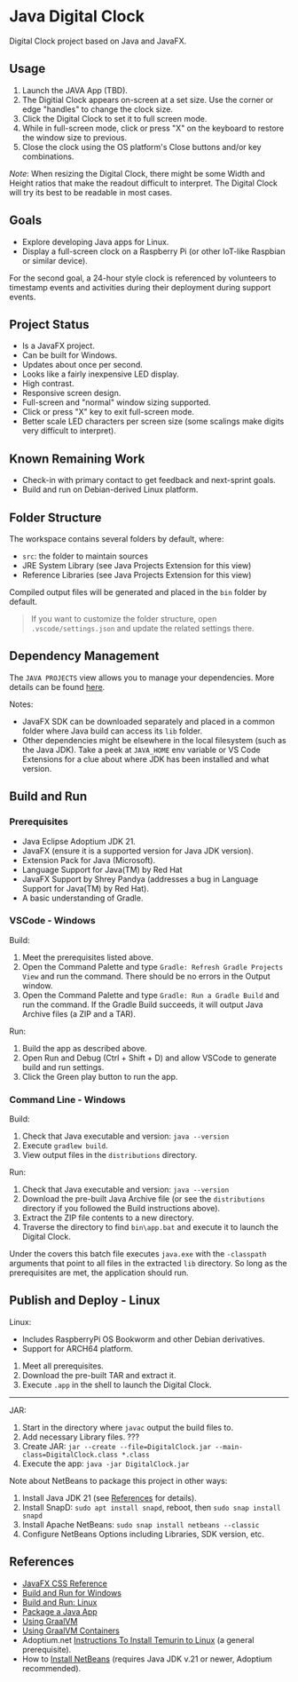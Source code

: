 # Java Digital Clock

Digital Clock project based on Java and JavaFX.

## Usage

1. Launch the JAVA App (TBD).
2. The Digitial Clock appears on-screen at a set size. Use the corner or edge "handles" to change the clock size.
3. Click the Digital Clock to set it to full screen mode.
4. While in full-screen mode, click or press "X" on the keyboard to restore the window size to previous.
5. Close the clock using the OS platform's Close buttons and/or key combinations.

_Note_: When resizing the Digital Clock, there might be some Width and Height ratios that make the readout difficult to interpret. The Digital Clock will try its best to be readable in most cases.

## Goals

- Explore developing Java apps for Linux.
- Display a full-screen clock on a Raspberry Pi (or other IoT-like Raspbian or similar device).

For the second goal, a 24-hour style clock is referenced by volunteers to timestamp events and activities during their deployment during support events.

## Project Status

- Is a JavaFX project.
- Can be built for Windows.
- Updates about once per second.
- Looks like a fairly inexpensive LED display.
- High contrast.
- Responsive screen design.
- Full-screen and "normal" window sizing supported.
- Click or press "X" key to exit full-screen mode.
- Better scale LED characters per screen size (some scalings make digits very difficult to interpret).

## Known Remaining Work

- Check-in with primary contact to get feedback and next-sprint goals.
- Build and run on Debian-derived Linux platform.

## Folder Structure

The workspace contains several folders by default, where:

- `src`: the folder to maintain sources
- JRE System Library (see Java Projects Extension for this view)
- Reference Libraries (see Java Projects Extension for this view)

Compiled output files will be generated and placed in the `bin` folder by default.

> If you want to customize the folder structure, open `.vscode/settings.json` and update the related settings there.

## Dependency Management

The `JAVA PROJECTS` view allows you to manage your dependencies. More details can be found [here](https://github.com/microsoft/vscode-java-dependency#manage-dependencies).

Notes:

- JavaFX SDK can be downloaded separately and placed in a common folder where Java build can access its `lib` folder.
- Other dependencies might be elsewhere in the local filesystem (such as the Java JDK). Take a peek at `JAVA_HOME` env variable or VS Code Extensions for a clue about where JDK has been installed and what version.

## Build and Run

### Prerequisites

- Java Eclipse Adoptium JDK 21.
- JavaFX (ensure it is a supported version for Java JDK version).
- Extension Pack for Java (Microsoft).
- Language Support for Java(TM) by Red Hat
- JavaFX Support by Shrey Pandya (addresses a bug in Language Support for Java(TM) by Red Hat).
- A basic understanding of Gradle.

### VSCode - Windows

Build:

1. Meet the prerequisites listed above.
1. Open the Command Palette and type `Gradle: Refresh Gradle Projects View` and run the command. There should be no errors in the Output window.
1. Open the Command Palette and type `Gradle: Run a Gradle Build` and run the command. If the Gradle Build succeeds, it will output Java Archive files (a ZIP and a TAR).

Run:

1. Build the app as described above.
1. Open Run and Debug (Ctrl + Shift + D) and allow VSCode to generate build and run settings.
1. Click the Green play button to run the app.

### Command Line - Windows

Build:

1. Check that Java executable and version: `java --version`
1. Execute `gradlew build`.
1. View output files in the `distributions` directory.

Run:

1. Check that Java executable and version: `java --version`
1. Download the pre-built Java Archive file (or see the `distributions` directory if you followed the Build instructions above).
1. Extract the ZIP file contents to a new directory.
1. Traverse the directory to find `bin\app.bat` and execute it to launch the Digital Clock.

Under the covers this batch file executes `java.exe` with the `-classpath` arguments that point to all files in the extracted `lib` directory. So long as the prerequisites are met, the application should run.

## Publish and Deploy - Linux

Linux:

- Includes RaspberryPi OS Bookworm and other Debian derivatives.
- Support for ARCH64 platform.

1. Meet all prerequisites.
1. Download the pre-built TAR and extract it.
1. Execute `.app` in the shell to launch the Digital Clock.

---

JAR:

1. Start in the directory where `javac` output the build files to.
1. Add necessary Library files. ???
1. Create JAR: `jar --create --file=DigitalClock.jar --main-class=DigitalClock.class *.class`
1. Execute the app: `java -jar DigitalClock.jar`

Note about NetBeans to package this project in other ways:

1. Install Java JDK 21 (see [References](#references) for details).
1. Install SnapD: `sudo apt install snapd`, reboot, then `sudo snap install snapd`
1. Install Apache NetBeans: `sudo snap install netbeans --classic`
1. Configure NetBeans Options including Libraries, SDK version, etc.

## References

- [JavaFX CSS Reference](https://docs.oracle.com/javafx/2/api/javafx/scene/doc-files/cssref.html)
- [Build and Run for Windows](https://stackoverflow.com/questions/16137713/how-do-i-run-a-java-program-from-the-command-line-on-windows)
- [Build and Run: Linux](https://askubuntu.com/questions/145748/how-to-compile-a-java-file-on-ubuntu)
- [Package a Java App](https://stackoverflow.com/questions/65851854/how-to-build-java-native-executable-files-for-linux)
- [Using GraalVM](https://www.graalvm.org/latest/reference-manual/native-image/guides/build-static-executables/)
- [Using GraalVM Containers](https://www.graalvm.org/latest/reference-manual/native-image/guides/containerise-native-executable-and-run-in-docker-container/)
- Adoptium.net [Instructions To Install Temurin to Linux](https://adoptium.net/installation/linux/) (a general prerequisite).
- How to [Install NetBeans](https://snapcraft.io/install/netbeans/raspbian) (requires Java JDK v.21 or newer, Adoptium recommended).
